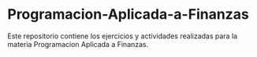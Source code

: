 # Programacion-Aplicada-a-Finanzas
Este repositorio contiene los ejercicios y actividades realizadas para la materia Programacion Aplicada a Finanzas.
